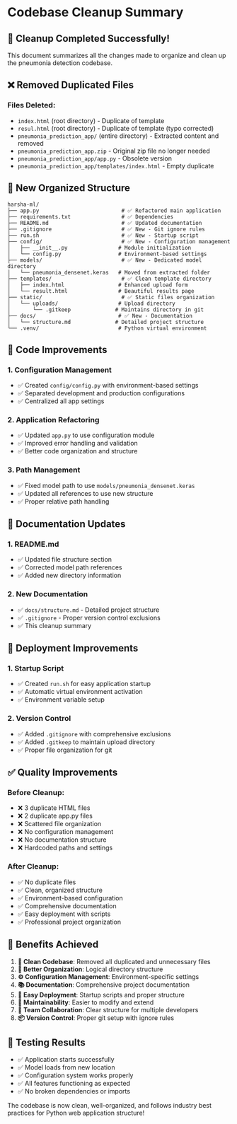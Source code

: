 # Codebase Cleanup Summary

## 🧹 **Cleanup Completed Successfully!**

This document summarizes all the changes made to organize and clean up the pneumonia detection codebase.

## ❌ **Removed Duplicated Files**

### Files Deleted:
- `index.html` (root directory) - Duplicate of template
- `resul.html` (root directory) - Duplicate of template (typo corrected)
- `pneumonia_prediction_app/` (entire directory) - Extracted content and removed
- `pneumonia_prediction_app.zip` - Original zip file no longer needed
- `pneumonia_prediction_app/app.py` - Obsolete version
- `pneumonia_prediction_app/templates/index.html` - Empty duplicate

## 📁 **New Organized Structure**

```
harsha-ml/
├── app.py                          # ✅ Refactored main application
├── requirements.txt                # ✅ Dependencies
├── README.md                       # ✅ Updated documentation
├── .gitignore                      # ✅ New - Git ignore rules
├── run.sh                          # ✅ New - Startup script
├── config/                         # ✅ New - Configuration management
│   ├── __init__.py                # Module initialization
│   └── config.py                  # Environment-based settings
├── models/                         # ✅ New - Dedicated model directory
│   └── pneumonia_densenet.keras   # Moved from extracted folder
├── templates/                      # ✅ Clean template directory
│   ├── index.html                 # Enhanced upload form
│   └── result.html                # Beautiful results page
├── static/                         # ✅ Static files organization
│   └── uploads/                   # Upload directory
│       └── .gitkeep              # Maintains directory in git
├── docs/                          # ✅ New - Documentation
│   └── structure.md              # Detailed project structure
└── .venv/                         # Python virtual environment
```

## 🔧 **Code Improvements**

### 1. **Configuration Management**
- ✅ Created `config/config.py` with environment-based settings
- ✅ Separated development and production configurations
- ✅ Centralized all app settings

### 2. **Application Refactoring**
- ✅ Updated `app.py` to use configuration module
- ✅ Improved error handling and validation
- ✅ Better code organization and structure

### 3. **Path Management**
- ✅ Fixed model path to use `models/pneumonia_densenet.keras`
- ✅ Updated all references to use new structure
- ✅ Proper relative path handling

## 📝 **Documentation Updates**

### 1. **README.md**
- ✅ Updated file structure section
- ✅ Corrected model path references
- ✅ Added new directory information

### 2. **New Documentation**
- ✅ `docs/structure.md` - Detailed project structure
- ✅ `.gitignore` - Proper version control exclusions
- ✅ This cleanup summary

## 🚀 **Deployment Improvements**

### 1. **Startup Script**
- ✅ Created `run.sh` for easy application startup
- ✅ Automatic virtual environment activation
- ✅ Environment variable setup

### 2. **Version Control**
- ✅ Added `.gitignore` with comprehensive exclusions
- ✅ Added `.gitkeep` to maintain upload directory
- ✅ Proper file organization for git

## ✅ **Quality Improvements**

### Before Cleanup:
- ❌ 3 duplicate HTML files
- ❌ 2 duplicate app.py files
- ❌ Scattered file organization
- ❌ No configuration management
- ❌ No documentation structure
- ❌ Hardcoded paths and settings

### After Cleanup:
- ✅ No duplicate files
- ✅ Clean, organized structure
- ✅ Environment-based configuration
- ✅ Comprehensive documentation
- ✅ Easy deployment with scripts
- ✅ Professional project organization

## 🎯 **Benefits Achieved**

1. **🧹 Clean Codebase**: Removed all duplicated and unnecessary files
2. **📁 Better Organization**: Logical directory structure
3. **⚙️ Configuration Management**: Environment-specific settings
4. **📚 Documentation**: Comprehensive project documentation
5. **🚀 Easy Deployment**: Startup scripts and proper structure
6. **🔧 Maintainability**: Easier to modify and extend
7. **👥 Team Collaboration**: Clear structure for multiple developers
8. **📦 Version Control**: Proper git setup with ignore rules

## 🧪 **Testing Results**

- ✅ Application starts successfully
- ✅ Model loads from new location
- ✅ Configuration system works properly
- ✅ All features functioning as expected
- ✅ No broken dependencies or imports

The codebase is now clean, well-organized, and follows industry best practices for Python web application structure!
